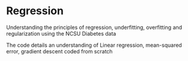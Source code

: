 # Regression
Understanding the principles of regression, underfitting, overfitting and regularization using the NCSU Diabetes data

The code details an understanding of Linear regression, mean-squared error, gradient descent coded from scratch
